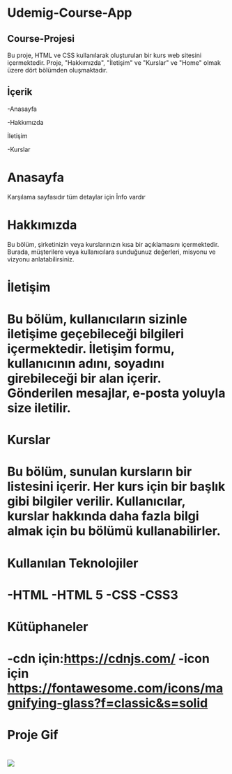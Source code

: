 <h1>Udemig-Course-App</h1>

<h2>Course-Projesi</h2>

Bu proje, HTML ve CSS kullanılarak oluşturulan bir kurs web sitesini içermektedir. Proje, "Hakkımızda", "İletişim" ve "Kurslar" ve "Home" olmak üzere dört bölümden oluşmaktadır.

<h2>İçerik</h2>

-Anasayfa

-Hakkımızda

İletişim

-Kurslar


<h1>Anasayfa</h1>

Karşılama sayfasıdır tüm detaylar için İnfo vardır


<h1>Hakkımızda</h1>

Bu bölüm, şirketinizin veya kurslarınızın kısa bir açıklamasını içermektedir. Burada, müşterilere veya kullanıcılara sunduğunuz değerleri, misyonu ve vizyonu anlatabilirsiniz.

<h1>İletişim<h1>

Bu bölüm, kullanıcıların sizinle iletişime geçebileceği bilgileri içermektedir. İletişim formu, kullanıcının adını, soyadını girebileceği bir alan içerir. Gönderilen mesajlar, e-posta yoluyla size iletilir.

<h1>Kurslar<h1>

Bu bölüm, sunulan kursların bir listesini içerir. Her kurs için bir başlık gibi bilgiler verilir. Kullanıcılar, kurslar hakkında daha fazla bilgi almak için bu bölümü kullanabilirler.

<h1>Kullanılan Teknolojiler<h1>

-HTML
-HTML 5
-CSS
-CSS3

<h1>Kütüphaneler<h1>

-cdn için:https://cdnjs.com/
-icon için https://fontawesome.com/icons/magnifying-glass?f=classic&s=solid

<h1>Proje Gif<h1>

<img src="/images/Udemig-course-html.gif"/>
